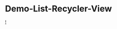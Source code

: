 # Demo-List-Recycler-View
[!](https://github.com/ngtien137/Demo-List-Recycler-View/blob/main/image/image.png)
